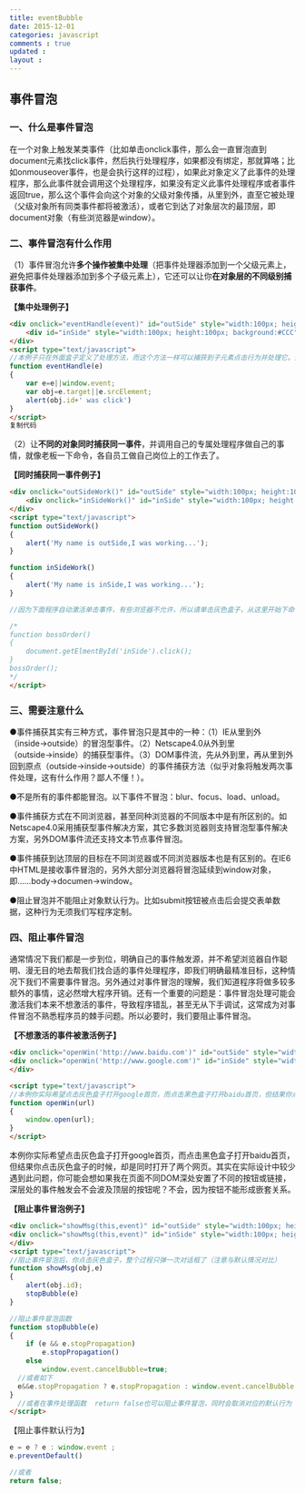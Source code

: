 ```yaml
---
title: eventBubble  
date: 2015-12-01 
categories: javascript
comments : true 
updated : 
layout : 
---
```


## 事件冒泡

### 一、什么是事件冒泡

在一个对象上触发某类事件（比如单击onclick事件，那么会一直冒泡直到document元素找click事件，然后执行处理程序，如果都没有绑定，那就算咯；比如onmouseover事件，也是会执行这样的过程），如果此对象定义了此事件的处理程序，那么此事件就会调用这个处理程序，如果没有定义此事件处理程序或者事件返回true，那么这个事件会向这个对象的父级对象传播，从里到外，直至它被处理（父级对象所有同类事件都将被激活），或者它到达了对象层次的最顶层，即document对象（有些浏览器是window）。

### 二、事件冒泡有什么作用

（1）事件冒泡允许**多个操作被集中处理**（把事件处理器添加到一个父级元素上，避免把事件处理器添加到多个子级元素上），它还可以让你**在对象层的不同级别捕获事件**。

**【集中处理例子】**

```html
<div onclick="eventHandle(event)" id="outSide" style="width:100px; height:100px; background:#000; padding:50px">
	<div id="inSide" style="width:100px; height:100px; background:#CCC"></div>
</div>
<script type="text/javascript">
//本例子只在外面盒子定义了处理方法，而这个方法一样可以捕获到子元素点击行为并处理它。假设有成千上万子元素要处理，难道我们要为每个元素加“onclick="eventHandle(event)"”？显然没有这种集中处理的方法来的简单，同时它的性能也是更高的。
function eventHandle(e)
{
    var e=e||window.event;
    var obj=e.target||e.srcElement;
    alert(obj.id+' was click')
}
</script>
复制代码
```

（2）让**不同的对象同时捕获同一事件**，并调用自己的专属处理程序做自己的事情，就像老板一下命令，各自员工做自己岗位上的工作去了。

**【同时捕获同一事件例子】** 

```html
<div onclick="outSideWork()" id="outSide" style="width:100px; height:100px; background:#000; padding:50px">
	<div onclick="inSideWork()" id="inSide" style="width:100px; height:100px; background:#CCC">		</div>
</div>
<script type="text/javascript">
function outSideWork()
{
    alert('My name is outSide,I was working...');
}

function inSideWork()
{
    alert('My name is inSide,I was working...');
}

//因为下面程序自动激活单击事件，有些浏览器不允许，所以请单击灰色盒子，从这里开始下命令，这样因为冒泡的原因，黑色大盒子也会收到单击事件，并调用了自己的处理程序。如果还有更多盒子嵌套，一样道理。

/*
function bossOrder()
{
    document.getElmentById('inSide').click();
}
bossOrder();
*/
</script>
```

### 三、需要注意什么

●事件捕获其实有三种方式，事件冒泡只是其中的一种：（1）IE从里到外（inside→outside）的冒泡型事件。（2）Netscape4.0从外到里（outside→inside）的捕获型事件。（3）DOM事件流，先从外到里，再从里到外回到原点（outside→inside→outside）的事件捕获方法（似乎对象将触发两次事件处理，这有什么作用？鄙人不懂！）。

●不是所有的事件都能冒泡。以下事件不冒泡：blur、focus、load、unload。

●事件捕获方式在不同浏览器，甚至同种浏览器的不同版本中是有所区别的。如Netscape4.0采用捕获型事件解决方案，其它多数浏览器则支持冒泡型事件解决方案，另外DOM事件流还支持文本节点事件冒泡。

●事件捕获到达顶层的目标在不同浏览器或不同浏览器版本也是有区别的。在IE6中HTML是接收事件冒泡的，另外大部分浏览器将冒泡延续到window对象，即……body→documen→window。

●阻止冒泡并不能阻止对象默认行为。比如submit按钮被点击后会提交表单数据，这种行为无须我们写程序定制。

### 四、阻止事件冒泡

通常情况下我们都是一步到位，明确自己的事件触发源，并不希望浏览器自作聪明、漫无目的地去帮我们找合适的事件处理程序，即我们明确最精准目标，这种情况下我们不需要事件冒泡。另外通过对事件冒泡的理解，我们知道程序将做多较多额外的事情，这必然增大程序开销。还有一个重要的问题是：事件冒泡处理可能会激活我们本来不想激活的事件，导致程序错乱，甚至无从下手调试，这常成为对事件冒泡不熟悉程序员的棘手问题。所以必要时，我们要阻止事件冒泡。

**【不想激活的事件被激活例子】**

```html
<div onclick="openWin('http://www.baidu.com')" id="outSide" style="width:100px; height:100px; background:#000; padding:50px">
<div onclick="openWin('http://www.google.com')" id="inSide" style="width:100px; height:100px; background:#CCC"></div>
</div>

<script type="text/javascript">
//本例你实际希望点击灰色盒子打开google首页，而点击黑色盒子打开baidu首页，但结果你点击灰色盒子的时候，却是同时打开了两个网页。其实在实际设计中较少遇到此问题，你可能会想如果我在页面不同DOM深处安置了不同的按钮或链接，深层处的事件触发会不会波及顶层的按钮呢？不会，因为按钮不能形成嵌套关系。
function openWin(url)
{
    window.open(url);
}
</script>
```

本例你实际希望点击灰色盒子打开google首页，而点击黑色盒子打开baidu首页，但结果你点击灰色盒子的时候，却是同时打开了两个网页。其实在实际设计中较少遇到此问题，你可能会想如果我在页面不同DOM深处安置了不同的按钮或链接，深层处的事件触发会不会波及顶层的按钮呢？不会，因为按钮不能形成嵌套关系。

**【阻止事件冒泡例子】**

```html
<div onclick="showMsg(this,event)" id="outSide" style="width:100px; height:100px; background:#000; padding:50px">
<div onclick="showMsg(this,event)" id="inSide" style="width:100px; height:100px; background:#CCC"></div>
</div>
<script type="text/javascript">
//阻止事件冒泡后，你点击灰色盒子，整个过程只弹一次对话框了（注意与默认情况对比）
function showMsg(obj,e)
{
    alert(obj.id);
    stopBubble(e)
}

//阻止事件冒泡函数
function stopBubble(e)
{
    if (e && e.stopPropagation)
        e.stopPropagation()
    else
        window.event.cancelBubble=true;
  //或者如下
  e&&e.stopPropagation ? e.stopPropagation : window.event.cancelBubble = true ;
}
  //或者在事件处理函数  return false也可以阻止事件冒泡，同时会取消对应的默认行为
</script>
```

【阻止事件默认行为】

```javascript
e = e ? e : window.event ;
e.preventDefault()

//或者
return false;
```



